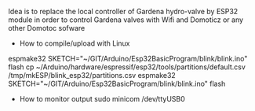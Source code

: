 Idea is to replace the local controller of Gardena hydro-valve by ESP32 module in order to control Gardena valves with Wifi and Domoticz or any other Domotoc sofware

* How to compile/upload with Linux

espmake32 SKETCH="~/GIT/Arduino/Esp32BasicProgram/blink/blink.ino" flash
cp ~/Arduino/hardware/espressif/esp32/tools/partitions/default.csv /tmp/mkESP/blink_esp32/partitions.csv
espmake32 SKETCH="~/GIT/Arduino/Esp32BasicProgram/blink/blink.ino" flash

* How to monitor output
sudo minicom /dev/ttyUSB0
